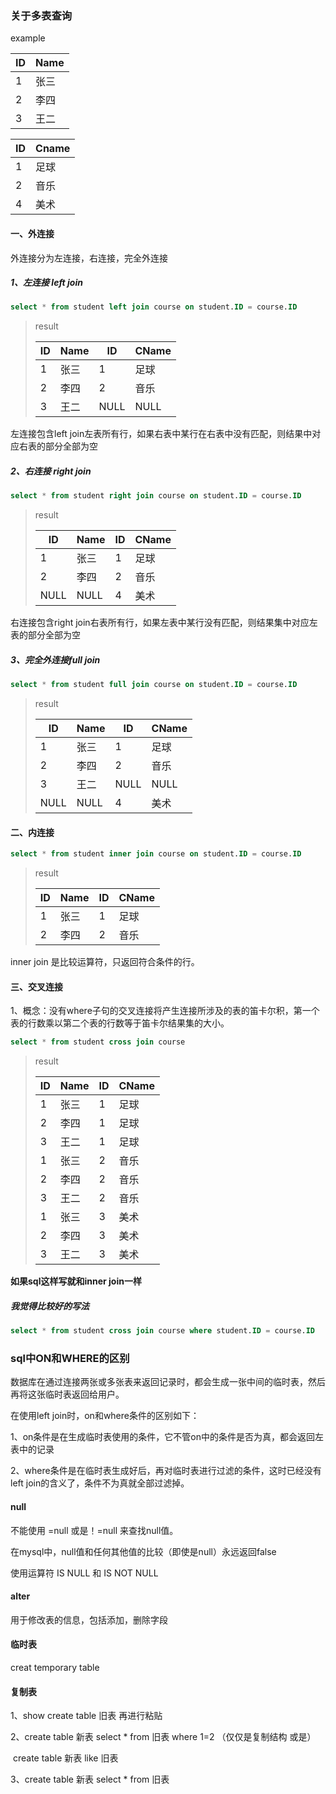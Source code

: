 ### 关于多表查询

example

| ID   | Name |
| ---- | ---- |
| 1    | 张三 |
| 2    | 李四 |
| 3    | 王二 |

| ID   | Cname |
| ---- | ----- |
| 1    | 足球  |
| 2    | 音乐  |
| 4    | 美术  |

#### 一、外连接

外连接分为左连接，右连接，完全外连接

##### 1、左连接 left join

~~~sql
select * from student left join course on student.ID = course.ID
~~~

> result
>
> | ID   | Name | ID   | CName |
> | ---- | ---- | ---- | ----- |
> | 1    | 张三 | 1    | 足球  |
> | 2    | 李四 | 2    | 音乐  |
> | 3    | 王二 | NULL | NULL  |

左连接包含left join左表所有行，如果右表中某行在右表中没有匹配，则结果中对应右表的部分全部为空

##### 2、右连接 right join

~~~sql
select * from student right join course on student.ID = course.ID
~~~

> result
>
> | ID   | Name | ID   | CName |
> | ---- | ---- | ---- | ----- |
> | 1    | 张三 | 1    | 足球  |
> | 2    | 李四 | 2    | 音乐  |
> | NULL | NULL | 4    | 美术  |

右连接包含right join右表所有行，如果左表中某行没有匹配，则结果集中对应左表的部分全部为空

##### 3、完全外连接full join

~~~sql
select * from student full join course on student.ID = course.ID
~~~

> result
>
> | ID   | Name | ID   | CName |
> | ---- | ---- | ---- | ----- |
> | 1    | 张三 | 1    | 足球  |
> | 2    | 李四 | 2    | 音乐  |
> | 3    | 王二 | NULL | NULL  |
> | NULL | NULL | 4    | 美术  |

#### 二、内连接

~~~sql
select * from student inner join course on student.ID = course.ID
~~~

> result
>
> | ID   | Name | ID   | CName |
> | ---- | ---- | ---- | ----- |
> | 1    | 张三 | 1    | 足球  |
> | 2    | 李四 | 2    | 音乐  |

inner join 是比较运算符，只返回符合条件的行。

#### 三、交叉连接

1、概念：没有where子句的交叉连接将产生连接所涉及的表的笛卡尔积，第一个表的行数乘以第二个表的行数等于笛卡尔结果集的大小。

~~~sql
select * from student cross join course
~~~

> result
>
> | ID   | Name | ID   | CName |
> | ---- | ---- | ---- | ----- |
> | 1    | 张三 | 1    | 足球  |
> | 2    | 李四 | 1    | 足球  |
> | 3    | 王二 | 1    | 足球  |
> | 1    | 张三 | 2    | 音乐  |
> | 2    | 李四 | 2    | 音乐  |
> | 3    | 王二 | 2    | 音乐  |
> | 1    | 张三 | 3    | 美术  |
> | 2    | 李四 | 3    | 美术  |
> | 3    | 王二 | 3    | 美术  |

**如果sql这样写就和inner join一样**

##### 我觉得比较好的写法

~~~sql
select * from student cross join course where student.ID = course.ID
~~~

### sql中ON和WHERE的区别

数据库在通过连接两张或多张表来返回记录时，都会生成一张中间的临时表，然后再将这张临时表返回给用户。

在使用left join时，on和where条件的区别如下：

1、on条件是在生成临时表使用的条件，它不管on中的条件是否为真，都会返回左表中的记录

2、where条件是在临时表生成好后，再对临时表进行过滤的条件，这时已经没有left join的含义了，条件不为真就全部过滤掉。





#### null

不能使用 =null 或是！=null 来查找null值。

在mysql中，null值和任何其他值的比较（即使是null）永远返回false

使用运算符 IS NULL  和 IS NOT NULL



#### alter

用于修改表的信息，包括添加，删除字段



#### 临时表

creat temporary table



#### 复制表

1、show create table 旧表   再进行粘贴

2、create table 新表 select * from 旧表 where 1=2   （仅仅是复制结构 或是）

​	create table 新表 like 旧表

3、create table 新表 select * from 旧表